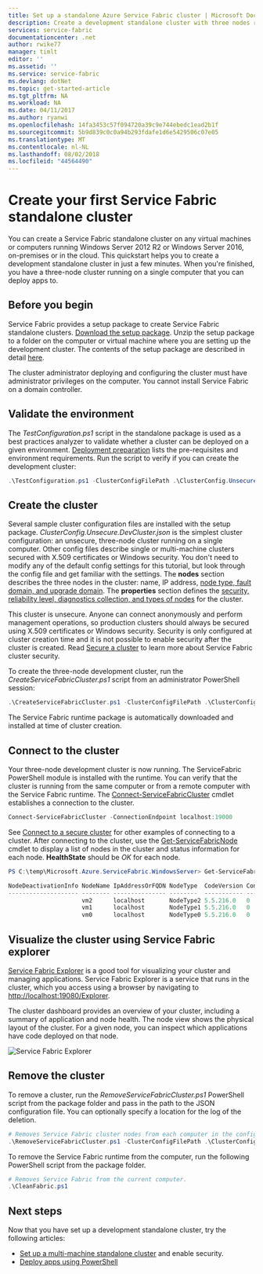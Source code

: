 ```yaml
---
title: Set up a standalone Azure Service Fabric cluster | Microsoft Docs
description: Create a development standalone cluster with three nodes running on the same computer. After completing this setup, you will be ready to create a multi-machine cluster.
services: service-fabric
documentationcenter: .net
author: rwike77
manager: timlt
editor: ''
ms.assetid: ''
ms.service: service-fabric
ms.devlang: dotNet
ms.topic: get-started-article
ms.tgt_pltfrm: NA
ms.workload: NA
ms.date: 04/11/2017
ms.author: ryanwi
ms.openlocfilehash: 14fa3453c57f094720a39c9e744ebedc1ead2b1f
ms.sourcegitcommit: 5b9d839c0c0a94b293fdafe1d6e5429506c07e05
ms.translationtype: MT
ms.contentlocale: nl-NL
ms.lasthandoff: 08/02/2018
ms.locfileid: "44564490"
---
```

# <a name="create-your-first-service-fabric-standalone-cluster"></a>Create your first Service Fabric standalone cluster
You can create a Service Fabric standalone cluster on any virtual machines or computers running Windows Server 2012 R2 or Windows Server 2016, on-premises or in the cloud. This quickstart helps you to create a development standalone cluster in just a few minutes.  When you're finished, you have a three-node cluster running on a single computer that you can deploy apps to.

## <a name="before-you-begin"></a>Before you begin
Service Fabric provides a setup package to create Service Fabric standalone clusters.  [Download the setup package](http://go.microsoft.com/fwlink/?LinkId=730690).  Unzip the setup package to a folder on the computer or virtual machine where you are setting up the development cluster.  The contents of the setup package are described in detail [here](service-fabric-cluster-standalone-package-contents.md).

The cluster administrator deploying and configuring the cluster must have administrator privileges on the computer. You cannot install Service Fabric on a domain controller.

## <a name="validate-the-environment"></a>Validate the environment
The *TestConfiguration.ps1* script in the standalone package is used as a best practices analyzer to validate whether a cluster can be deployed on a given environment. [Deployment preparation](service-fabric-cluster-standalone-deployment-preparation.md) lists the pre-requisites and environment requirements. Run the script to verify if you can create the development cluster:

```powershell
.\TestConfiguration.ps1 -ClusterConfigFilePath .\ClusterConfig.Unsecure.DevCluster.json
```
## <a name="create-the-cluster"></a>Create the cluster
Several sample cluster configuration files are installed with the setup package. *ClusterConfig.Unsecure.DevCluster.json* is the simplest cluster configuration: an unsecure, three-node cluster running on a single computer.  Other config files describe single or multi-machine clusters secured with X.509 certificates or Windows security.  You don't need to modify any of the default config settings for this tutorial, but look through the config file and get familiar with the settings.  The **nodes** section describes the three nodes in the cluster: name, IP address, [node type, fault domain, and upgrade domain](service-fabric-cluster-manifest.md#nodes-on-the-cluster).  The **properties** section defines the [security, reliability level, diagnostics collection, and types of nodes](service-fabric-cluster-manifest.md#cluster-properties) for the cluster.

This cluster is unsecure.  Anyone can connect anonymously and perform management operations, so production clusters should always be secured using X.509 certificates or Windows security.  Security is only configured at cluster creation time and it is not possible to enable security after the cluster is created.  Read [Secure a cluster](service-fabric-cluster-security.md) to learn more about Service Fabric cluster security.  

To create the three-node development cluster, run the *CreateServiceFabricCluster.ps1* script from an administrator PowerShell session:

```powershell
.\CreateServiceFabricCluster.ps1 -ClusterConfigFilePath .\ClusterConfig.Unsecure.DevCluster.json -AcceptEULA
```

The Service Fabric runtime package is automatically downloaded and installed at time of cluster creation.

## <a name="connect-to-the-cluster"></a>Connect to the cluster
Your three-node development cluster is now running. The ServiceFabric PowerShell module is installed with the runtime.  You can verify that the cluster is running from the same computer or from a remote computer with the Service Fabric runtime.  The [Connect-ServiceFabricCluster](/powershell/module/ServiceFabric/Connect-ServiceFabricCluster) cmdlet establishes a connection to the cluster.   

```powershell
Connect-ServiceFabricCluster -ConnectionEndpoint localhost:19000
```
See [Connect to a secure cluster](service-fabric-connect-to-secure-cluster.md) for other examples of connecting to a cluster. After connecting to the cluster, use the [Get-ServiceFabricNode](/powershell/module/servicefabric/get-servicefabricnode) cmdlet to display a list of nodes in the cluster and status information for each node. **HealthState** should be *OK* for each node.

```powershell
PS C:\temp\Microsoft.Azure.ServiceFabric.WindowsServer> Get-ServiceFabricNode |Format-Table

NodeDeactivationInfo NodeName IpAddressOrFQDN NodeType  CodeVersion ConfigVersion NodeStatus NodeUpTime NodeDownTime HealthState
-------------------- -------- --------------- --------  ----------- ------------- ---------- ---------- ------------ -----------
                     vm2      localhost       NodeType2 5.5.216.0   0                     Up 03:00:07   00:00:00              Ok
                     vm1      localhost       NodeType1 5.5.216.0   0                     Up 03:00:02   00:00:00              Ok
                     vm0      localhost       NodeType0 5.5.216.0   0                     Up 03:00:01   00:00:00              Ok
```

## <a name="visualize-the-cluster-using-service-fabric-explorer"></a>Visualize the cluster using Service Fabric explorer
[Service Fabric Explorer](service-fabric-visualizing-your-cluster.md) is a good tool for visualizing your cluster and managing applications.  Service Fabric Explorer is a service that runs in the cluster, which you access using a browser by navigating to [http://localhost:19080/Explorer](http://localhost:19080/Explorer). 

The cluster dashboard provides an overview of your cluster, including a summary of application and node health. The node view shows the physical layout of the cluster. For a given node, you can inspect which applications have code deployed on that node.

![Service Fabric Explorer][service-fabric-explorer]

## <a name="remove-the-cluster"></a>Remove the cluster
To remove a cluster, run the *RemoveServiceFabricCluster.ps1* PowerShell script from the package folder and pass in the path to the JSON configuration file. You can optionally specify a location for the log of the deletion.

```powershell
# Removes Service Fabric cluster nodes from each computer in the configuration file.
.\RemoveServiceFabricCluster.ps1 -ClusterConfigFilePath .\ClusterConfig.Unsecure.DevCluster.json -Force
```

To remove the Service Fabric runtime from the computer, run the following PowerShell script from the package folder.

```powershell
# Removes Service Fabric from the current computer.
.\CleanFabric.ps1
```

## <a name="next-steps"></a>Next steps
Now that you have set up a development standalone cluster, try the following articles:
* [Set up a multi-machine standalone cluster](service-fabric-cluster-creation-for-windows-server.md) and enable security.
* [Deploy apps using PowerShell](service-fabric-deploy-remove-applications.md)

[service-fabric-explorer]: https://docstestmedia1.blob.core.windows.net/azure-media/articles/service-fabric/media/service-fabric-get-started-standalone-cluster/sfx.png
